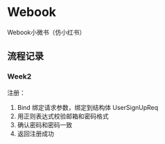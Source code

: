 # Webook

Webook小微书（仿小红书）

## 流程记录

### Week2

注册：

1. Bind 绑定请求参数，绑定到结构体 UserSignUpReq
2. 用正则表达式校验邮箱和密码格式
3. 确认密码和密码一致
4. 返回注册成功

